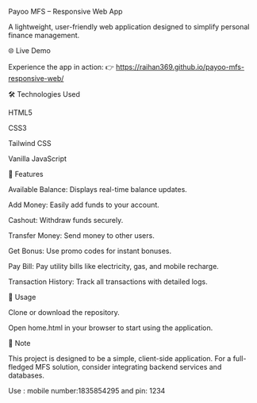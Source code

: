 Payoo MFS – Responsive Web App

A lightweight, user-friendly web application designed to simplify personal finance management.

🌐 Live Demo

Experience the app in action:
👉 https://raihan369.github.io/payoo-mfs-responsive-web/ 

🛠️ Technologies Used

HTML5

CSS3

Tailwind CSS

Vanilla JavaScript

🚀 Features

Available Balance: Displays real-time balance updates.

Add Money: Easily add funds to your account.

Cashout: Withdraw funds securely.

Transfer Money: Send money to other users.

Get Bonus: Use promo codes for instant bonuses.

Pay Bill: Pay utility bills like electricity, gas, and mobile recharge.

Transaction History: Track all transactions with detailed logs.

📄 Usage

Clone or download the repository.

Open home.html in your browser to start using the application.

📌 Note

This project is designed to be a simple, client-side application. For a full-fledged MFS solution, consider integrating backend services and databases.

Use : mobile number:1835854295 and pin: 1234
